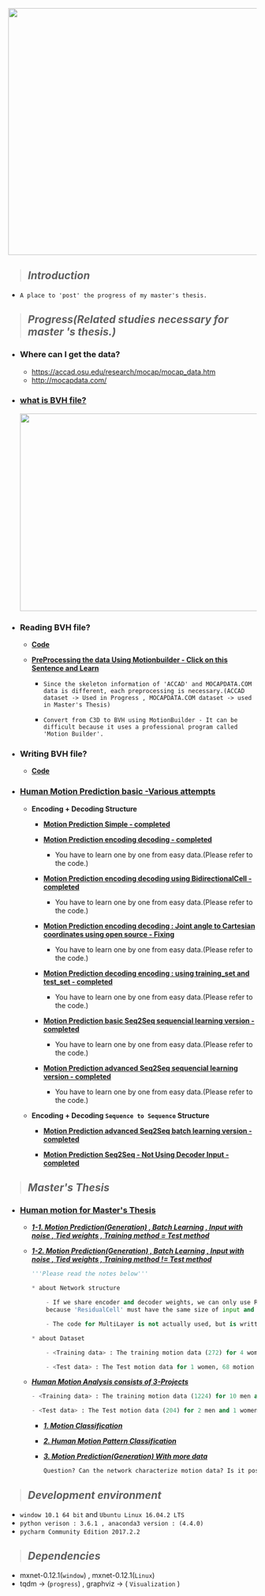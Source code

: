 <center><image src="https://github.com/JONGGON/DeepHumanPrediction/blob/master/DeepHumanPrediction/HumanMotion_.png" width=1000 height=500></image></center>

>## ***Introduction*** 
*   
   `A place to 'post' the progress of my master's thesis.`

>## ***Progress(Related studies necessary for master 's thesis.)***

* ### **Where can I get the data?**

    * <https://accad.osu.edu/research/mocap/mocap_data.htm>
    * <http://mocapdata.com/>

* ### [**what is BVH file?**](https://github.com/JONGGON/DeepHumanPrediction/tree/master/DeepHumanPrediction/reference/BVH)

    <left><image src="https://github.com/JONGGON/DeepHumanPrediction/blob/master/DeepHumanPrediction/bvh.jpg" width=800 height=400></image></left>

* ### **Reading BVH file?**

    * [**Code**](https://github.com/JONGGON/DeepHumanPrediction/tree/master/DeepHumanPrediction/Code/BVH_Reader)


    * [**PreProcessing the data Using Motionbuilder - Click on this Sentence and Learn**](https://www.youtube.com/watch?v=Apt-iN32cPo&list=PLtv0q3KQ5a9rKTl3v4qwmTY2VaXemwPu8)
        * `Since the skeleton information of 'ACCAD' and MOCAPDATA.COM data is different, each preprocessing is necessary.(ACCAD dataset -> Used in Progress , MOCAPDATA.COM dataset -> used in Master's Thesis)`

        * `Convert from C3D to BVH using MotionBuilder - It can be difficult because it uses a professional program called 'Motion Builder'.`
        
* ### **Writing BVH file?**

    * [**Code**](https://github.com/JONGGON/DeepHumanPrediction/tree/master/DeepHumanPrediction/Code/BVH_Writer)

* ### [**Human Motion Prediction basic -Various attempts**](https://github.com/JONGGON/DeepHumanPrediction/tree/master/DeepHumanPrediction/Code/DeepHumanPrediction) 
    * **Encoding + Decoding Structure**

        * [**Motion Prediction Simple - completed**](https://github.com/JONGGON/DeepHumanPrediction/tree/master/DeepHumanPrediction/Code/DeepHumanPrediction/Motion_Prediction_Simple)

        * [**Motion Prediction encoding decoding - completed**](https://github.com/JONGGON/DeepHumanPrediction/tree/master/DeepHumanPrediction/Code/DeepHumanPrediction/Motion_Prediction_encoding_decoding)

            * You have to learn one by one from easy data.(Please refer to the code.)
        * [**Motion Prediction encoding decoding using BidirectionalCell - completed**](https://github.com/JONGGON/DeepHumanPrediction/tree/master/DeepHumanPrediction/Code/DeepHumanPrediction/Motion_Prediction_encoding_decoding_BidirectionalCell)

            * You have to learn one by one from easy data.(Please refer to the code.)

        * [**Motion Prediction encoding decoding : Joint angle to Cartesian coordinates using open source - Fixing**](https://github.com/JONGGON/DeepHumanPrediction/tree/master/DeepHumanPrediction/Code/DeepHumanPrediction/Motion_Prediction_encoding_decoding_Joint_angle_to_Cartesian_coordinates)
            * You have to learn one by one from easy data.(Please refer to the code.)

        * [**Motion Prediction decoding encoding : using training_set and test_set - completed**](https://github.com/JONGGON/DeepHumanPrediction/tree/master/DeepHumanPrediction/Code/DeepHumanPrediction/Motion_Prediction_encoding_decoding_training_set_and_test_set)
            * You have to learn one by one from easy data.(Please refer to the code.)   
        
        * [**Motion Prediction basic Seq2Seq sequencial learning version - completed**](https://github.com/JONGGON/DeepHumanPrediction/tree/master/DeepHumanPrediction/Code/DeepHumanPrediction/Motion_Prediction_Seq2Seq_sequencialversion)
            * You have to learn one by one from easy data.(Please refer to the code.)    

        * [**Motion Prediction advanced Seq2Seq sequencial learning version - completed**](https://github.com/JONGGON/DeepHumanPrediction/tree/master/DeepHumanPrediction/Code/DeepHumanPrediction/Motion_Prediction_advanced_Seq2Seq_sequencialversion)
            * You have to learn one by one from easy data.(Please refer to the code.) 

    * **Encoding + Decoding `Sequence to Sequence` Structure**
    
        * [**Motion Prediction advanced Seq2Seq batch learning version - completed**](https://github.com/JONGGON/DeepHumanPrediction/tree/master/DeepHumanPrediction/Code/DeepHumanPrediction/Motion_Prediction_advanced_Seq2Seq_batchversion)

        * [**Motion Prediction Seq2Seq - Not Using Decoder Input - completed**](https://github.com/JONGGON/DeepHumanPrediction/tree/master/DeepHumanPrediction/Code/DeepHumanPrediction/Motion_Prediction_Seq2Seq_No_Input_decoder)

>## ***Master's Thesis***

* ### [**Human motion for Master's Thesis**](https://github.com/JONGGON/DeepHumanPrediction/tree/master/DeepHumanPrediction/Code/Master_Thesis)

    * [***1-1. Motion Prediction(Generation) , Batch Learning , Input with noise , Tied weights , Training method = Test method***](https://github.com/JONGGON/DeepHumanPrediction/tree/master/DeepHumanPrediction/Code/Master_Thesis/Motion_Generation/Motion_Generation1)

    * [***1-2. Motion Prediction(Generation) , Batch Learning , Input with noise , Tied weights , Training method != Test method***](https://github.com/JONGGON/DeepHumanPrediction/tree/master/DeepHumanPrediction/Code/Master_Thesis/Motion_Generation/Motion_Generation2)
        ```python
        '''Please read the notes below'''

        * about Network structure

            - If we share encoder and decoder weights, we can only use Residual Connection for 'One RNN Layer', 
            because 'ResidualCell' must have the same size of input and output.

            - The code for MultiLayer is not actually used, but is written for later use.

        * about Dataset
        
            - <Training data> : The training motion data (272) for 4 women, 68 motion data per person.

            - <Test data> : The Test motion data for 1 women, 68 motion data per person.
        ```
    * [***Human Motion Analysis consists of 3-Projects***](https://github.com/JONGGON/DeepHumanPrediction/tree/master/DeepHumanPrediction/Code/Master_Thesis/Human%20Motion%20Analysis)
        ```python
        - <Training data> : The training motion data (1224) for 10 men and 8 women, 68 motion data per person.

        - <Test data> : The Test motion data (204) for 2 men and 1 women, 68 motion data per person.
        ```
        * [***1. Motion Classification***](https://github.com/JONGGON/DeepHumanPrediction/tree/master/DeepHumanPrediction/Code/Master_Thesis/Human%20Motion%20Analysis/Motion%20Classification)

        * [***2. Human Motion Pattern Classification***](https://github.com/JONGGON/DeepHumanPrediction/tree/master/DeepHumanPrediction/Code/Master_Thesis/Human%20Motion%20Analysis/Human%20Motion%20Pattern%20Classification) 


        * [***3. Motion Prediction(Generation) With more data***](https://github.com/JONGGON/DeepHumanPrediction/tree/master/DeepHumanPrediction/Code/Master_Thesis/Human%20Motion%20Analysis/Motion%20Generation)
            ```python
            Question? Can the network characterize motion data? Is it possible to generalize the Human motion?
            ```

>## ***Development environment***
* `window 10.1 64 bit` and `Ubuntu Linux 16.04.2 LTS` 
* `python verison : 3.6.1 , anaconda3 version : (4.4.0)` 
* `pycharm Community Edition 2017.2.2`

>## ***Dependencies*** 
* mxnet-0.12.1(`window`) , mxnet-0.12.1(`Linux`)
* tqdm -> (`progress`) , graphviz -> ( `Visualization` )